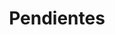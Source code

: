 ﻿---
title: "Pendientes"
permalink: periodes_-5.html
layout: periode
sidebar: periodes
pares:
fills:
jocsPrincipals:
  - title: "Rifle & Saber"
    bggId: 10008
    dataInici: 
    dataFi: 

  - title: "Sigismundus Augustus: Dei gratia rex Poloniae"
    bggId: 133534
    dataInici: 
    dataFi: 

  - title: "The Sun Never Sets"
    bggId: 728
    dataInici: 
    dataFi: 

  - title: "Tribune: Primus Inter Pares"
    bggId: 30957
    dataInici: 
    dataFi: 

  - title: "Vercingetorix: Twilight of the Gauls"
    bggId: 150097
    dataInici: 
    dataFi: 

  - title: "Chir 1942"
    bggId: 37779
    dataInici: 
    dataFi: 

  - title: "Gulf Strike"
    bggId: 2076
    dataInici: 
    dataFi: 

  - title: "Junta"
    bggId: 242
    dataInici: 
    dataFi: 

  - title: "The Magnates: A Game of Power"
    bggId: 155025
    dataInici: 
    dataFi: 

  - title: "Steam"
    bggId: 27833
    dataInici: 
    dataFi: 

  - title: "Roads to Leningrad"
    bggId: 11269
    dataInici: 
    dataFi: 

  - title: "Le Siècle d'Or"
    bggId: 35289
    dataInici: 
    dataFi: 

  - title: "Sixth Fleet"
    bggId: 2073
    dataInici: 
    dataFi: 

  - title: "Squad Leader"
    bggId: 1035
    dataInici: 
    dataFi: 

  - title: "Stellar Conquest"
    bggId: 1708
    dataInici: 
    dataFi: 

  - title: "Ukraine '43"
    bggId: 3263
    dataInici: 
    dataFi: 

  - title: "Wooden Ships & Iron Men"
    bggId: 237
    dataInici: 
    dataFi: 

  - title: "Guerilla"
    bggId: 274
    dataInici: 
    dataFi: 

  - title: "Maharaja"
    bggId: 1713
    dataInici: 
    dataFi: 

  - title: "Not War But Murder"
    bggId: 23917
    dataInici: 
    dataFi: 

  - title: "Stand at Mortain"
    bggId: 23957
    dataInici: 
    dataFi: 

  - title: "Unconditional Surrender! Case Blue "
    bggId: 88253
    dataInici: 
    dataFi: 

  - title: "Dungeon Roll"
    bggId: 138788
    dataInici: 
    dataFi: 

  - title: "Exit: The Game – The Secret Lab"
    bggId: 203417
    dataInici: 
    dataFi: 

  - title: "History of the Roman Empire"
    bggId: 17382
    dataInici: 
    dataFi: 

  - title: "History of the World"
    bggId: 224
    dataInici: 
    dataFi: 

  - title: "John Company"
    bggId: 211716
    dataInici: 
    dataFi: 

  - title: "L'age de la Renaissance"
    bggId: 26
    dataInici: 
    dataFi: 

  - title: "OCS. Burma"
    bggId: 1585
    dataInici: 
    dataFi: 

  - title: "Planetarium"
    bggId: 200454
    dataInici: 
    dataFi: 

  - title: "Risk: El Señor de los Anillos"
    bggId: 4324
    dataInici: 
    dataFi: 

  - title: "Risk: Star Wars Edition"
    bggId: 183880
    dataInici: 
    dataFi: 

  - title: "Sombras sobre Londres"
    bggId: 59959
    dataInici: 
    dataFi: 

  - title: "Strada Romana"
    bggId: 38858
    dataInici: 
    dataFi: 

  - title: "Tiny Epic Defenders (Second Edition)"
    bggId: 238656
    dataInici: 
    dataFi: 

  - title: "Tiny Epic Kingdoms"
    bggId: 148951
    dataInici: 
    dataFi: 

  - title: "Zombie in my Pocket"
    bggId: 33468
    dataInici: 
    dataFi: 

  - title: "God's Playground"
    bggId: 38309
    dataInici: 
    dataFi: 

  - title: "Italia"
    bggId: 25008
    dataInici: 
    dataFi: 

  - title: "King Philip's War"
    bggId: 41100
    dataInici: 
    dataFi: 

  - title: "Ninjato"
    bggId: 50768
    dataInici: 
    dataFi: 

  - title: "Open Fire"
    bggId: 1672
    dataInici: 
    dataFi: 

  - title: "Panamax"
    bggId: 131287
    dataInici: 
    dataFi: 

  - title: "Samurai Sword"
    bggId: 128667
    dataInici: 
    dataFi: 

  - title: "Shell Shock!"
    bggId: 2082
    dataInici: 
    dataFi: 

  - title: "Village"
    bggId: 104006
    dataInici: 
    dataFi: 

  - title: "De Vulgari Eloquentia"
    bggId: 75165
    dataInici: 
    dataFi: 

  - title: "Warrior Knights"
    bggId: 1143
    dataInici: 
    dataFi: 

  - title: "The '45"
    bggId: 6897
    dataInici: 
    dataFi: 

  - title: "1830: Railways & Robber Barons"
    bggId: 421
    dataInici: 
    dataFi: 

  - title: "Ablaze!"
    bggId: 65516
    dataInici: 
    dataFi: 

  - title: "Acquire"
    bggId: 5
    dataInici: 
    dataFi: 

  - title: "Africana"
    bggId: 118000
    dataInici: 
    dataFi: 

  - title: "Age of Steam"
    bggId: 4098
    dataInici: 
    dataFi: 

  - title: "Agents of SMERSH"
    bggId: 111105
    dataInici: 
    dataFi: 

  - title: "Air Strike"
    bggId: 3614
    dataInici: 
    dataFi: 

  - title: "Alpha Omega"
    bggId: 1723
    dataInici: 
    dataFi: 

  - title: "Amazonas"
    bggId: 15157
    dataInici: 
    dataFi: 

  - title: "Ambush! Move Out!"
    bggId: 1606
    dataInici: 
    dataFi: 

  - title: "Ambush! Purple Heart"
    bggId: 1605
    dataInici: 
    dataFi: 

  - title: "Ambush! Silver Star"
    bggId: 1612
    dataInici: 
    dataFi: 

  - title: "Amoeba Wars"
    bggId: 982
    dataInici: 
    dataFi: 

  - title: "The Ancient World"
    bggId: 147253
    dataInici: 
    dataFi: 

  - title: "...and then, we held hands."
    bggId: 153999
    dataInici: 
    dataFi: 

  - title: "Android"
    bggId: 39339
    dataInici: 
    dataFi: 

  - title: "Android: Infiltration"
    bggId: 118063
    dataInici: 
    dataFi: 

  - title: "Android: Netrunner"
    bggId: 124742
    dataInici: 
    dataFi: 

  - title: "Andromeda"
    bggId: 141
    dataInici: 
    dataFi: 

  - title: "Antike"
    bggId: 19600
    dataInici: 
    dataFi: 

  - title: "Antiquity"
    bggId: 13122
    dataInici: 
    dataFi: 

  - title: "Antler Island"
    bggId: 30483
    dataInici: 
    dataFi: 

  - title: "Archaeology: The Card Game"
    bggId: 31105
    dataInici: 
    dataFi: 

  - title: "Archipelago: Solo Expansion"
    bggId: 134323
    dataInici: 
    dataFi: 

  - title: "Archipelago: War & Peace"
    bggId: 154863
    dataInici: 
    dataFi: 

  - title: "Arctic Scavengers"
    bggId: 41933
    dataInici: 
    dataFi: 

  - title: "Armada"
    bggId: 3484
    dataInici: 
    dataFi: 

  - title: "Atlantis Rising"
    bggId: 92120
    dataInici: 
    dataFi: 

  - title: "Auf Achse"
    bggId: 110
    dataInici: 
    dataFi: 

  - title: "Battle Hymn"
    bggId: 1666
    dataInici: 
    dataFi: 

  - title: "Battle Hymn: Leatherneck"
    bggId: 1667
    dataInici: 
    dataFi: 

  - title: "Black Wednesday: The Battle of Krasni Bor, 10-11 Feb 1943,"
    bggId: 4200
    dataInici: 
    dataFi: 

  - title: "Brew Crafters"
    bggId: 139898
    dataInici: 
    dataFi: 

  - title: "Brew Crafters: The Travel Card Game"
    bggId: 154905
    dataInici: 
    dataFi: 

  - title: "Carcassonne: Expansion 1 – Inns & Cathedrals"
    bggId: 2993
    dataInici: 
    dataFi: 

  - title: "Carcassonne: The City"
    bggId: 12902
    dataInici: 
    dataFi: 

  - title: "Careers"
    bggId: 1475
    dataInici: 
    dataFi: 

  - title: "Cataphract"
    bggId: 1883
    dataInici: 
    dataFi: 

  - title: "Central America"
    bggId: 2080
    dataInici: 
    dataFi: 

  - title: "Chinatown"
    bggId: 47
    dataInici: 
    dataFi: 

  - title: "Chrononauts"
    bggId: 815
    dataInici: 
    dataFi: 

  - title: "Clans"
    bggId: 4636
    dataInici: 
    dataFi: 

  - title: "Comanchería: The Rise and Fall of the Comanche Empire"
    bggId: 159692
    dataInici: 
    dataFi: 

  - title: "Deus"
    bggId: 162082
    dataInici: 
    dataFi: 

  - title: "Empires of the Ancient World"
    bggId: 870
    dataInici: 
    dataFi: 

  - title: "Familienbande"
    bggId: 11081
    dataInici: 
    dataFi: 

  - title: "Fighting Sail: Sea Combat in the Age of Canvas and Shot 1775-1815"
    bggId: 5142
    dataInici: 
    dataFi: 

  - title: "Flashpoint: Golan"
    bggId: 5042
    dataInici: 
    dataFi: 

  - title: "Food Chain Magnate"
    bggId: 175914
    dataInici: 
    dataFi: 

  - title: "Gonzaga"
    bggId: 57163
    dataInici: 
    dataFi: 

  - title: "The Great Zimbabwe"
    bggId: 111341
    dataInici: 
    dataFi: 

  - title: "Hanamikoji"
    bggId: 158600
    dataInici: 
    dataFi: 

  - title: "Helvetia"
    bggId: 103092
    dataInici: 
    dataFi: 

  - title: "Hoity Toity"
    bggId: 120
    dataInici: 
    dataFi: 

  - title: "Horse Fever"
    bggId: 58110
    dataInici: 
    dataFi: 

  - title: "Indonesia"
    bggId: 19777
    dataInici: 
    dataFi: 

  - title: "Industria"
    bggId: 8124
    dataInici: 
    dataFi: 

  - title: "Innovation"
    bggId: 63888
    dataInici: 
    dataFi: 

  - title: "The Ironclads"
    bggId: 2800
    dataInici: 
    dataFi: 

  - title: "Jambo"
    bggId: 12002
    dataInici: 
    dataFi: 

  - title: "Jerusalem"
    bggId: 63632
    dataInici: 
    dataFi: 

  - title: "Kill Doctor Lucky"
    bggId: 257
    dataInici: 
    dataFi: 

  - title: "Kingsburg"
    bggId: 27162
    dataInici: 
    dataFi: 

  - title: "Kolejka"
    bggId: 85325
    dataInici: 
    dataFi: 

  - title: "König von Siam"
    bggId: 29937
    dataInici: 
    dataFi: 

  - title: "Kreta"
    bggId: 15600
    dataInici: 
    dataFi: 

  - title: "Krosmaster: Arena"
    bggId: 112138
    dataInici: 
    dataFi: 

  - title: "Kung Fu Fighting"
    bggId: 13172
    dataInici: 
    dataFi: 

  - title: "Ladies & Gentlemen"
    bggId: 124380
    dataInici: 
    dataFi: 

  - title: "Landlord!"
    bggId: 312
    dataInici: 
    dataFi: 

  - title: "Landships! Tactical Weapons Innovations 1914-1918"
    bggId: 8711
    dataInici: 
    dataFi: 

  - title: "Last Night on Earth: The Zombie Game"
    bggId: 29368
    dataInici: 
    dataFi: 

  - title: "Leaving Earth: Mercury"
    bggId: 182732
    dataInici: 
    dataFi: 

  - title: "Lee vs. Grant"
    bggId: 5680
    dataInici: 
    dataFi: 

  - title: "Legendary Encounters: A Predator Deck Building Game"
    bggId: 174570
    dataInici: 
    dataFi: 

  - title: "Lewis & Clark"
    bggId: 140620
    dataInici: 
    dataFi: 

  - title: "A Line in the Sand: The Battle of Iraq"
    bggId: 2061
    dataInici: 
    dataFi: 

  - title: "Lock 'n Load Tactical: Day of Heroes"
    bggId: 25727
    dataInici: 
    dataFi: 

  - title: "Lock 'n Load: Forgotten Heroes – Vietnam"
    bggId: 6542
    dataInici: 
    dataFi: 

  - title: "Lord of the Rings: Friends & Foes"
    bggId: 2449
    dataInici: 
    dataFi: 

  - title: "Lords of Vegas"
    bggId: 20437
    dataInici: 
    dataFi: 

  - title: "Lords of Xidit"
    bggId: 156566
    dataInici: 
    dataFi: 

  - title: "Lost Legacy"
    bggId: 142039
    dataInici: 
    dataFi: 

  - title: "Luna"
    bggId: 70512
    dataInici: 
    dataFi: 

  - title: "Die Macher"
    bggId: 1
    dataInici: 
    dataFi: 

  - title: "The Mad Magazine Game"
    bggId: 1604
    dataInici: 
    dataFi: 

  - title: "Mare Nostrum"
    bggId: 3931
    dataInici: 
    dataFi: 

  - title: "Marrying Mr. Darcy: Undead Expansion"
    bggId: 157070
    dataInici: 
    dataFi: 

  - title: "Master Labyrinth"
    bggId: 437
    dataInici: 
    dataFi: 

  - title: "Master Thieves"
    bggId: 10947
    dataInici: 
    dataFi: 

  - title: "Medina"
    bggId: 1261
    dataInici: 
    dataFi: 

  - title: "Merkator"
    bggId: 39684
    dataInici: 
    dataFi: 

  - title: "Metro"
    bggId: 559
    dataInici: 
    dataFi: 

  - title: "Meuterer"
    bggId: 902
    dataInici: 
    dataFi: 

  - title: "Micropul"
    bggId: 10660
    dataInici: 
    dataFi: 

  - title: "Modern Naval Battles"
    bggId: 1668
    dataInici: 
    dataFi: 

  - title: "Mondo"
    bggId: 91523
    dataInici: 
    dataFi: 

  - title: "Monkeys on the Moon"
    bggId: 4356
    dataInici: 
    dataFi: 

  - title: "Montgolfiere"
    bggId: 704
    dataInici: 
    dataFi: 

  - title: "Mount Everest"
    bggId: 147624
    dataInici: 
    dataFi: 

  - title: "Mü & More"
    bggId: 152
    dataInici: 
    dataFi: 

  - title: "Myrmes"
    bggId: 126792
    dataInici: 
    dataFi: 

  - title: "Mystery Express"
    bggId: 65907
    dataInici: 
    dataFi: 

  - title: "Mystery of the Abbey"
    bggId: 915
    dataInici: 
    dataFi: 

  - title: "Mystery Rummy: Jack the Ripper"
    bggId: 106
    dataInici: 
    dataFi: 

  - title: "Nacht der Magier"
    bggId: 19996
    dataInici: 
    dataFi: 

  - title: "Nanofictionary"
    bggId: 2895
    dataInici: 
    dataFi: 

  - title: "Napoleon in Europe"
    bggId: 3518
    dataInici: 
    dataFi: 

  - title: "Navajo Wars"
    bggId: 102435
    dataInici: 
    dataFi: 

  - title: "Nemo's War (second edition): Nautilus Upgrades Expansion Pack"
    bggId: 241122
    dataInici: 
    dataFi: 

  - title: "Neolithic"
    bggId: 193486
    dataInici: 
    dataFi: 

  - title: "Neuland"
    bggId: 12681
    dataInici: 
    dataFi: 

  - title: "The New Science"
    bggId: 114667
    dataInici: 
    dataFi: 

  - title: "Next War: Korea"
    bggId: 69130
    dataInici: 
    dataFi: 

  - title: "Niagara"
    bggId: 13308
    dataInici: 
    dataFi: 

  - title: "NOIR: Deductive Mystery Game"
    bggId: 102148
    dataInici: 
    dataFi: 

  - title: "Nuclear War"
    bggId: 713
    dataInici: 
    dataFi: 

  - title: "Nuns on the Run"
    bggId: 65515
    dataInici: 
    dataFi: 

  - title: "O Zoo le Mio"
    bggId: 4218
    dataInici: 
    dataFi: 

  - title: "Oceania"
    bggId: 14017
    dataInici: 
    dataFi: 

  - title: "Odin's Ravens"
    bggId: 4396
    dataInici: 
    dataFi: 

  - title: "Ogre"
    bggId: 5206
    dataInici: 
    dataFi: 

  - title: "Oh Hell!"
    bggId: 1116
    dataInici: 
    dataFi: 

  - title: "Old Maid"
    bggId: 10799
    dataInici: 
    dataFi: 

  - title: "Ora et Labora"
    bggId: 70149
    dataInici: 
    dataFi: 

  - title: "Orient Express"
    bggId: 2363
    dataInici: 
    dataFi: 

  - title: "Origin"
    bggId: 127095
    dataInici: 
    dataFi: 

  - title: "The Others"
    bggId: 172047
    dataInici: 
    dataFi: 

  - title: "Outdoor Survival"
    bggId: 1511
    dataInici: 
    dataFi: 

  - title: "Outpost"
    bggId: 1491
    dataInici: 
    dataFi: 

  - title: "Panic on Wall Street!"
    bggId: 104581
    dataInici: 
    dataFi: 

  - title: "Pass the Pigs"
    bggId: 2593
    dataInici: 
    dataFi: 

  - title: "Pathogenesis"
    bggId: 199309
    dataInici: 
    dataFi: 

  - title: "Patrician"
    bggId: 30241
    dataInici: 
    dataFi: 

  - title: "Patton's 3rd Army: The Lorraine Campaign"
    bggId: 8250
    dataInici: 
    dataFi: 

  - title: "PAX"
    bggId: 101020
    dataInici: 
    dataFi: 

  - title: "Pax Renaissance Expansion"
    bggId: 201420
    dataInici: 
    dataFi: 

  - title: "Peptide: A Protein Building Game"
    bggId: 166298
    dataInici: 
    dataFi: 

  - title: "Phantom Leader"
    bggId: 41490
    dataInici: 
    dataFi: 

  - title: "Pinochle"
    bggId: 4583
    dataInici: 
    dataFi: 

  - title: "Pirateer"
    bggId: 386
    dataInici: 
    dataFi: 

  - title: "Pirates of the Spanish Main"
    bggId: 10653
    dataInici: 
    dataFi: 

  - title: "Pit"
    bggId: 140
    dataInici: 
    dataFi: 

  - title: "PitchCar"
    bggId: 150
    dataInici: 
    dataFi: 

  - title: "Planet Steam"
    bggId: 23094
    dataInici: 
    dataFi: 

  - title: "The Plot to Assassinate Hitler"
    bggId: 3575
    dataInici: 
    dataFi: 

  - title: "Plunder"
    bggId: 13347
    dataInici: 
    dataFi: 

  - title: "Pocket Battles: Celts vs. Romans"
    bggId: 42898
    dataInici: 
    dataFi: 

  - title: "Pocket Civ"
    bggId: 28044
    dataInici: 
    dataFi: 

  - title: "Pocket Imperium"
    bggId: 147299
    dataInici: 
    dataFi: 

  - title: "Polarity"
    bggId: 380
    dataInici: 
    dataFi: 

  - title: "Potion-Making: Practice"
    bggId: 34169
    dataInici: 
    dataFi: 

  - title: "Powerboats"
    bggId: 38531
    dataInici: 
    dataFi: 

  - title: "Primordial Soup"
    bggId: 124
    dataInici: 
    dataFi: 

  - title: "Prophecy"
    bggId: 8095
    dataInici: 
    dataFi: 

  - title: "Puzzle Strike"
    bggId: 67928
    dataInici: 
    dataFi: 

  - title: "Québec"
    bggId: 91984
    dataInici: 
    dataFi: 

  - title: "Quirks"
    bggId: 2478
    dataInici: 
    dataFi: 

  - title: "Quoridor"
    bggId: 624
    dataInici: 
    dataFi: 

  - title: "Ra"
    bggId: 12
    dataInici: 
    dataFi: 

  - title: "Race for the Galaxy: The Gathering Storm"
    bggId: 34499
    dataInici: 
    dataFi: 

  - title: "The Red Dragon Inn"
    bggId: 24310
    dataInici: 
    dataFi: 

  - title: "Red Shirts"
    bggId: 120426
    dataInici: 
    dataFi: 

  - title: "Reef Encounter"
    bggId: 12962
    dataInici: 
    dataFi: 

  - title: "Reiner Knizia's Decathlon"
    bggId: 6955
    dataInici: 
    dataFi: 

  - title: "Return of the Heroes"
    bggId: 8170
    dataInici: 
    dataFi: 

  - title: "Revolution: The Dutch Revolt 1568-1648"
    bggId: 9215
    dataInici: 
    dataFi: 

  - title: "Rivets"
    bggId: 2192
    dataInici: 
    dataFi: 

  - title: "Road to Enlightenment"
    bggId: 99791
    dataInici: 
    dataFi: 

  - title: "Roads & Boats"
    bggId: 875
    dataInici: 
    dataFi: 

  - title: "RoboRally"
    bggId: 18
    dataInici: 
    dataFi: 

  - title: "Roll for the Galaxy"
    bggId: 132531
    dataInici: 
    dataFi: 

  - title: "Roll Player"
    bggId: 169426
    dataInici: 
    dataFi: 

  - title: "Romans Go Home!"
    bggId: 140997
    dataInici: 
    dataFi: 

  - title: "Rook"
    bggId: 1260
    dataInici: 
    dataFi: 

  - title: "The Royal Game of Ur"
    bggId: 1602
    dataInici: 
    dataFi: 

  - title: "Ruhrschifffahrt 1769-1890"
    bggId: 130390
    dataInici: 
    dataFi: 

  - title: "Rush n' Crush"
    bggId: 46782
    dataInici: 
    dataFi: 

  - title: "Saga"
    bggId: 9202
    dataInici: 
    dataFi: 

  - title: "Samurai"
    bggId: 3
    dataInici: 
    dataFi: 

  - title: "Santiago"
    bggId: 8125
    dataInici: 
    dataFi: 

  - title: "Scarab Lords"
    bggId: 4488
    dataInici: 
    dataFi: 

  - title: "Schoko & Co."
    bggId: 57
    dataInici: 
    dataFi: 

  - title: "Scopa"
    bggId: 15889
    dataInici: 
    dataFi: 

  - title: "Seasons"
    bggId: 108745
    dataInici: 
    dataFi: 

  - title: "Secret Hitler"
    bggId: 188834
    dataInici: 
    dataFi: 

  - title: "Sentinels of the Multiverse"
    bggId: 102652
    dataInici: 
    dataFi: 

  - title: "Shadows in the Forest"
    bggId: 1070
    dataInici: 
    dataFi: 

  - title: "Shear Panic"
    bggId: 18866
    dataInici: 
    dataFi: 

  - title: "Shogi"
    bggId: 2065
    dataInici: 
    dataFi: 

  - title: "Sid Meier's Civilization: The Board Game"
    bggId: 77130
    dataInici: 
    dataFi: 

  - title: "Siena"
    bggId: 18932
    dataInici: 
    dataFi: 

  - title: "Silent War"
    bggId: 17484
    dataInici: 
    dataFi: 

  - title: "Silverton"
    bggId: 511
    dataInici: 
    dataFi: 

  - title: "Simple GBoH Battle Manual"
    bggId: 25603
    dataInici: 
    dataFi: 

  - title: "Skat"
    bggId: 6819
    dataInici: 
    dataFi: 

  - title: "Sniper! (first edition)"
    bggId: 2995
    dataInici: 
    dataFi: 

  - title: "Song of Blades and Heroes"
    bggId: 30804
    dataInici: 
    dataFi: 

  - title: "The Sorcerer's Cave"
    bggId: 1202
    dataInici: 
    dataFi: 

  - title: "Space Alert: The New Frontier"
    bggId: 61492
    dataInici: 
    dataFi: 

  - title: "Space Infantry"
    bggId: 66781
    dataInici: 
    dataFi: 

  - title: "Spartacus: A Game of Blood & Treachery"
    bggId: 128671
    dataInici: 
    dataFi: 

  - title: "Spartacus: The Serpents and the Wolf Expansion Set"
    bggId: 134466
    dataInici: 
    dataFi: 

  - title: "Speed Circuit"
    bggId: 1194
    dataInici: 
    dataFi: 

  - title: "Spy"
    bggId: 9201
    dataInici: 
    dataFi: 

  - title: "Star Fleet Battles: Captain's Edition Basic Set"
    bggId: 29663
    dataInici: 
    dataFi: 

  - title: "Star Trek: The Adventure Game"
    bggId: 3095
    dataInici: 
    dataFi: 

  - title: "Star Wars:  Escape From Death Star Game"
    bggId: 4845
    dataInici: 
    dataFi: 

  - title: "Starfire"
    bggId: 2891
    dataInici: 
    dataFi: 

  - title: "Stephenson's Rocket"
    bggId: 204
    dataInici: 
    dataFi: 

  - title: "The Stock Market Game"
    bggId: 2258
    dataInici: 
    dataFi: 

  - title: "Stratego Legends"
    bggId: 484
    dataInici: 
    dataFi: 

  - title: "Stronghold"
    bggId: 45986
    dataInici: 
    dataFi: 

  - title: "Sub Terra"
    bggId: 204472
    dataInici: 
    dataFi: 

  - title: "Subbuteo"
    bggId: 3720
    dataInici: 
    dataFi: 

  - title: "Sucking Vacuum"
    bggId: 4606
    dataInici: 
    dataFi: 

  - title: "Sun, Sea & Sand"
    bggId: 84772
    dataInici: 
    dataFi: 

  - title: "Supremacy"
    bggId: 27
    dataInici: 
    dataFi: 

  - title: "Survive: Escape from Atlantis!"
    bggId: 2653
    dataInici: 
    dataFi: 

  - title: "Swords & Sorcery"
    bggId: 2464
    dataInici: 
    dataFi: 

  - title: "Sylvion"
    bggId: 143405
    dataInici: 
    dataFi: 

  - title: "Tahuantinsuyu"
    bggId: 11096
    dataInici: 
    dataFi: 

  - title: "Tak"
    bggId: 197405
    dataInici: 
    dataFi: 

  - title: "Tales of the Arabian Nights"
    bggId: 788
    dataInici: 
    dataFi: 

  - title: "Tales of the Arabian Nights"
    bggId: 34119
    dataInici: 
    dataFi: 

  - title: "Talisman (Revised 4th Edition)"
    bggId: 27627
    dataInici: 
    dataFi: 

  - title: "Terra Mystica"
    bggId: 120677
    dataInici: 
    dataFi: 

  - title: "Thebes"
    bggId: 30869
    dataInici: 
    dataFi: 

  - title: "Theophrastus"
    bggId: 3562
    dataInici: 
    dataFi: 

  - title: "Ticket to Ride"
    bggId: 9209
    dataInici: 
    dataFi: 

  - title: "Time Agent"
    bggId: 311
    dataInici: 
    dataFi: 

  - title: "Tipp-Kick"
    bggId: 1644
    dataInici: 
    dataFi: 

  - title: "Tito"
    bggId: 5957
    dataInici: 
    dataFi: 

  - title: "Tobago"
    bggId: 42215
    dataInici: 
    dataFi: 

  - title: "Tongiaki: Journey into the Unknown"
    bggId: 9028
    dataInici: 
    dataFi: 

  - title: "Touring"
    bggId: 2253
    dataInici: 
    dataFi: 

  - title: "Traders of Osaka"
    bggId: 24827
    dataInici: 
    dataFi: 

  - title: "Triassic Terror"
    bggId: 135243
    dataInici: 
    dataFi: 

  - title: "Trickerion: Legends of Illusion"
    bggId: 163068
    dataInici: 
    dataFi: 

  - title: "Trieste"
    bggId: 148291
    dataInici: 
    dataFi: 

  - title: "Tulipmania 1637"
    bggId: 33732
    dataInici: 
    dataFi: 

  - title: "TurfMaster"
    bggId: 384
    dataInici: 
    dataFi: 

  - title: "Two Rooms and a Boom"
    bggId: 134352
    dataInici: 
    dataFi: 

  - title: "Tyranno Ex"
    bggId: 719
    dataInici: 
    dataFi: 

  - title: "Under the Shadow of the Dragon"
    bggId: 13751
    dataInici: 
    dataFi: 

  - title: "Urbion"
    bggId: 94389
    dataInici: 
    dataFi: 

  - title: "Valley of the Kings"
    bggId: 150999
    dataInici: 
    dataFi: 

  - title: "Vanished Planet"
    bggId: 7240
    dataInici: 
    dataFi: 

  - title: "Venture Forth"
    bggId: 91050
    dataInici: 
    dataFi: 

  - title: "Victory in the West"
    bggId: 5826
    dataInici: 
    dataFi: 

  - title: "Viktory II"
    bggId: 23950
    dataInici: 
    dataFi: 

  - title: "VOC! Founding the Dutch East Indies Company"
    bggId: 4323
    dataInici: 
    dataFi: 

  - title: "Voyage of the B.S.M. Pandora"
    bggId: 2678
    dataInici: 
    dataFi: 

  - title: "Wallenstein (first edition)"
    bggId: 3307
    dataInici: 
    dataFi: 

  - title: "War of the Ring"
    bggId: 2228
    dataInici: 
    dataFi: 

  - title: "WarpWar"
    bggId: 3466
    dataInici: 
    dataFi: 

  - title: "Warrior Knights"
    bggId: 22038
    dataInici: 
    dataFi: 

  - title: "Way Out West"
    bggId: 884
    dataInici: 
    dataFi: 

  - title: "Web of Power"
    bggId: 491
    dataInici: 
    dataFi: 

  - title: "Die Weinhändler"
    bggId: 12830
    dataInici: 
    dataFi: 

  - title: "Western Front Tank Leader"
    bggId: 6642
    dataInici: 
    dataFi: 

  - title: "Winds of Plunder"
    bggId: 7571
    dataInici: 
    dataFi: 

  - title: "Wings of War: Flight of the Giants"
    bggId: 42924
    dataInici: 
    dataFi: 

  - title: "Witch of Salem"
    bggId: 38506
    dataInici: 
    dataFi: 

  - title: "Wrong Chemistry"
    bggId: 79068
    dataInici: 
    dataFi: 

  - title: "Yahtzee"
    bggId: 2243
    dataInici: 
    dataFi: 

  - title: "YINSH"
    bggId: 7854
    dataInici: 
    dataFi: 

  - title: "Zendo"
    bggId: 6830
    dataInici: 
    dataFi: 

  - title: "Zombie Plague"
    bggId: 7514
    dataInici: 
    dataFi: 

  - title: "Panzer Grenadier: Eastern Front"
    bggId: 16804
    dataInici: 
    dataFi: 

  - title: "Agricola: Mazo Z"
    bggId: 37235
    dataInici: 
    dataFi: 

  - title: "A Brief History of the World"
    bggId: 46007
    dataInici: 
    dataFi: 

  - title: "Campaign Manager 2008"
    bggId: 46255
    dataInici: 
    dataFi: 

  - title: "Combat Commander: Battle Pack #4 – New Guinea"
    bggId: 81726
    dataInici: 
    dataFi: 

  - title: "Commands & Colors: Ancients Expansion Pack #1 – Greece & Eastern Kingdoms"
    bggId: 22605
    dataInici: 
    dataFi: 

  - title: "Commands & Colors: Ancients Expansion Pack #4 – Imperial Rome"
    bggId: 38928
    dataInici: 
    dataFi: 

  - title: "Commands & Colors: Ancients Expansion Pack #5 – Epic Ancients II"
    bggId: 38927
    dataInici: 
    dataFi: 

  - title: "Commands & Colors: Ancients Expansions #2 and #3 – Rome vs the Barbarians; The Roman Civil Wars"
    bggId: 169521
    dataInici: 
    dataFi: 

  - title: "Conflict of Heroes: Eastern Front – Solo Expansion"
    bggId: 142585
    dataInici: 
    dataFi: 

  - title: "Conflict of Heroes: Monster Tanks of the Eastern Front"
    bggId: 132027
    dataInici: 
    dataFi: 

  - title: "Conflict of Heroes: Wrecks and Destruction on the Eastern Front"
    bggId: 132026
    dataInici: 
    dataFi: 

  - title: "La conquista del Polo Norte"
    bggId: 1387
    dataInici: 
    dataFi: 

  - title: "Cosmic Encounter"
    bggId: 39463
    dataInici: 
    dataFi: 

  - title: "The Downfall of Pompeii"
    bggId: 13004
    dataInici: 
    dataFi: 

  - title: "Drako"
    bggId: 102237
    dataInici: 
    dataFi: 

  - title: "Elder Sign"
    bggId: 100423
    dataInici: 
    dataFi: 

  - title: "Enemy at the Gates"
    bggId: 6203
    dataInici: 
    dataFi: 

  - title: "Era of Inventions"
    bggId: 79282
    dataInici: 
    dataFi: 

  - title: "Escape from Atlantis"
    bggId: 24037
    dataInici: 
    dataFi: 

  - title: "Fairy Tale"
    bggId: 13823
    dataInici: 
    dataFi: 

  - title: "Finca"
    bggId: 40628
    dataInici: 
    dataFi: 

  - title: "Firenze"
    bggId: 75449
    dataInici: 
    dataFi: 

  - title: "First Class: All Aboard the Orient Express!"
    bggId: 206941
    dataInici: 
    dataFi: 

  - title: "Fliegen klatschen"
    bggId: 10164
    dataInici: 
    dataFi: 

  - title: "Founding Fathers"
    bggId: 37358
    dataInici: 
    dataFi: 

  - title: "Frontline: D-Day"
    bggId: 39383
    dataInici: 
    dataFi: 

  - title: "Ghost Blitz 2"
    bggId: 118705
    dataInici: 
    dataFi: 

  - title: "Guerra del Anillo: Guerreros de la Tierra Media"
    bggId: 179404
    dataInici: 
    dataFi: 

  - title: "Guerra del Anillo: Señores de la Tierra Media"
    bggId: 122328
    dataInici: 
    dataFi: 

  - title: "Hacienda"
    bggId: 19100
    dataInici: 
    dataFi: 

  - title: "Halli Galli"
    bggId: 2944
    dataInici: 
    dataFi: 

  - title: "The Hanging Gardens"
    bggId: 34707
    dataInici: 
    dataFi: 

  - title: "Hawaii"
    bggId: 106217
    dataInici: 
    dataFi: 

  - title: "Here I Stand: 2-Player Diplomacy Deck"
    bggId: 29870
    dataInici: 
    dataFi: 

  - title: "Hero Realms: 5 Magic Item Treasure Cards"
    bggId: 203982
    dataInici: 
    dataFi: 

  - title: "Hero Realms: Bloodfang Promo Card"
    bggId: 202865
    dataInici: 
    dataFi: 

  - title: "Hero Realms: Boss Deck – The Dragon"
    bggId: 202101
    dataInici: 
    dataFi: 

  - title: "Hero Realms: Boss Deck – The Lich"
    bggId: 202102
    dataInici: 
    dataFi: 

  - title: "Hero Realms: Centurion Promo & 4 Legionnaire Cards"
    bggId: 203075
    dataInici: 
    dataFi: 

  - title: "Hero Realms: Character Pack – Cleric"
    bggId: 202103
    dataInici: 
    dataFi: 

  - title: "Hero Realms: Character Pack – Ranger"
    bggId: 202105
    dataInici: 
    dataFi: 

  - title: "Hero Realms: Character Pack – Thief"
    bggId: 202106
    dataInici: 
    dataFi: 

  - title: "Hero Realms: Character Pack – Wizard"
    bggId: 202107
    dataInici: 
    dataFi: 

  - title: "Hero Realms: Droga, Guild Enforcer Promo Card"
    bggId: 204140
    dataInici: 
    dataFi: 

  - title: "Hero Realms: Galok, the Vile Promo Card"
    bggId: 204114
    dataInici: 
    dataFi: 

  - title: "Hero Realms: Gorg, Orc Shaman Promo Card"
    bggId: 202868
    dataInici: 
    dataFi: 

  - title: "Hero Realms: Necromancer Promo & 4 Zombie Cards"
    bggId: 202867
    dataInici: 
    dataFi: 

  - title: "Hero Realms: The Ruin of Thandar Campaign Deck"
    bggId: 202100
    dataInici: 
    dataFi: 

  - title: "Hero Realms: Tibus, Guild Lord Promo Cards"
    bggId: 203499
    dataInici: 
    dataFi: 

  - title: "Hero Realms: Valius, Fire Dragon Promo Card"
    bggId: 203887
    dataInici: 
    dataFi: 

  - title: "Hero Realms: Year One Promo Cards"
    bggId: 202099
    dataInici: 
    dataFi: 

  - title: "Horus"
    bggId: 9616
    dataInici: 
    dataFi: 

  - title: "La Isla"
    bggId: 154246
    dataInici: 
    dataFi: 

  - title: "Kahuna"
    bggId: 394
    dataInici: 
    dataFi: 

  - title: "Kamisado"
    bggId: 38545
    dataInici: 
    dataFi: 

  - title: "Knightmare Chess"
    bggId: 227
    dataInici: 
    dataFi: 

  - title: "Ligretto"
    bggId: 943
    dataInici: 
    dataFi: 

  - title: "Lords of War: Orcs versus Dwarves"
    bggId: 135215
    dataInici: 
    dataFi: 

  - title: "The Magic Labyrinth"
    bggId: 41916
    dataInici: 
    dataFi: 

  - title: "Masons"
    bggId: 21791
    dataInici: 
    dataFi: 

  - title: "Masters Gallery"
    bggId: 40381
    dataInici: 
    dataFi: 

  - title: "Memoir '44: Overlord"
    bggId: 27112
    dataInici: 
    dataFi: 

  - title: "Mr. Jack"
    bggId: 21763
    dataInici: 
    dataFi: 

  - title: "Munchkin Cthulhu"
    bggId: 25071
    dataInici: 
    dataFi: 

  - title: "Mystic Vale: Vale of Magic"
    bggId: 207591
    dataInici: 
    dataFi: 

  - title: "Nauticus"
    bggId: 144415
    dataInici: 
    dataFi: 

  - title: "Neuroshima Hex! Steel Police"
    bggId: 121425
    dataInici: 
    dataFi: 

  - title: "Baltic Gap"
    bggId: 39328
    dataInici: 
    dataFi: 

  - title: "Paths of Glory Player's Guide"
    bggId: 26916
    dataInici: 
    dataFi: 

  - title: "Pocket Battles: Elves vs. Orcs"
    bggId: 66081
    dataInici: 
    dataFi: 

  - title: "Power Grid: France/Italy"
    bggId: 19319
    dataInici: 
    dataFi: 

  - title: "Saint Petersburg: New Society & Banquet Expansion"
    bggId: 29549
    dataInici: 
    dataFi: 

  - title: "Sierra Madre. Pax Pamir: Khyber Knives"
    bggId: 198843
    dataInici: 
    dataFi: 

  - title: "Small World: Cursed!"
    bggId: 57072
    dataInici: 
    dataFi: 

  - title: "Small World: Grand Dames of Small World"
    bggId: 57070
    dataInici: 
    dataFi: 

  - title: "TCS. GD '42"
    bggId: 29383
    dataInici: 
    dataFi: 

  - title: "Vinci"
    bggId: 60
    dataInici: 
    dataFi: 

jocsEscenaris:
  - title: "Max"
    bggId: 4637
    dataInici: 
    dataFi: 

  - title: "Mission: Red Planet"
    bggId: 18258
    dataInici: 
    dataFi: 

  - title: "Mutant Chronicles: Siege of the Citadel"
    bggId: 1621
    dataInici: 
    dataFi: 

  - title: "The New Dungeon!"
    bggId: 2301
    dataInici: 
    dataFi: 

  - title: "The Omega Virus"
    bggId: 3086
    dataInici: 
    dataFi: 

  - title: "Overpower"
    bggId: 2127
    dataInici: 
    dataFi: 

  - title: "Peloponnes"
    bggId: 42910
    dataInici: 
    dataFi: 

  - title: "Plague & Pestilence"
    bggId: 669
    dataInici: 
    dataFi: 

  - title: "Police Precinct"
    bggId: 118536
    dataInici: 
    dataFi: 

  - title: "Raj"
    bggId: 175
    dataInici: 
    dataFi: 

  - title: "Revolution!"
    bggId: 34887
    dataInici: 
    dataFi: 

  - title: "Rocketville"
    bggId: 21239
    dataInici: 
    dataFi: 

  - title: "Run for your Life, Candyman!"
    bggId: 18064
    dataInici: 
    dataFi: 

  - title: "Scotland Yard"
    bggId: 438
    dataInici: 
    dataFi: 

  - title: "Shipwrecked"
    bggId: 644
    dataInici: 
    dataFi: 

  - title: "Sleuth"
    bggId: 594
    dataInici: 
    dataFi: 

  - title: "Star Trader"
    bggId: 3534
    dataInici: 
    dataFi: 

  - title: "Steel Wolves: The German Submarine Campaign Against Allied Shipping – Vol 1"
    bggId: 22359
    dataInici: 
    dataFi: 

  - title: "Svea Rike"
    bggId: 270
    dataInici: 
    dataFi: 

  - title: "Tammany Hall"
    bggId: 30645
    dataInici: 
    dataFi: 

  - title: "Thunderstone"
    bggId: 53953
    dataInici: 
    dataFi: 

  - title: "Tokaido"
    bggId: 123540
    dataInici: 
    dataFi: 

  - title: "Tsuro"
    bggId: 16992
    dataInici: 
    dataFi: 

  - title: "Viticulture"
    bggId: 128621
    dataInici: 
    dataFi: 

  - title: "Witch's Brew"
    bggId: 34084
    dataInici: 
    dataFi: 

  - title: "Ys"
    bggId: 12761
    dataInici: 
    dataFi: 

  - title: "Commands & Colors: Ancients Expansion Pack #6 – The Spartan Army"
    bggId: 88853
    dataInici: 
    dataFi: 

  - title: "The Dark Valley"
    bggId: 66855
    dataInici: 
    dataFi: 

  - title: "The Grizzled: At Your Orders!"
    bggId: 194562
    dataInici: 
    dataFi: 

  - title: "Helios"
    bggId: 154182
    dataInici: 
    dataFi: 

  - title: "Hero Realms: Character Pack – Fighter"
    bggId: 202104
    dataInici: 
    dataFi: 

  - title: "Hero Realms: Ren, Bounty Hunter Promo Card"
    bggId: 202866
    dataInici: 
    dataFi: 

  - title: "Mystic Vale"
    bggId: 194607
    dataInici: 
    dataFi: 

  - title: "Aegean Strike"
    bggId: 2078
    dataInici: 
    dataFi: 

jocsEpoca:
  - title: "Battlegame Book 1: The Wild West"
    bggId: 7557
    escenari: "Iron Horse"
    dataInici: 
    dataFi: 

  - title: "Paratroop"
    bggId: 8328
    escenari: "Eben Emael: Lightning Strikes Belgium"
    dataInici: 
    dataFi: 

jocsEpocaEscenaris:
  - title: "Fire When Ready"
    bggId: 5194
    escenari: "Fashoda Revenge"
    dataInici: 
    dataFi: 

---
